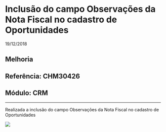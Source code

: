 # Inclusão do campo Observações da Nota Fiscal no cadastro de Oportunidades
19/12/2018
## Melhoria
## Referência: CHM30426
## Módulo: CRM
***

Realizada a inclusão do campo Observações da Nota Fiscal no cadastro de Oportunidades

![]([PATH_IMG]/CHM30426_1_observacao_nf.png)